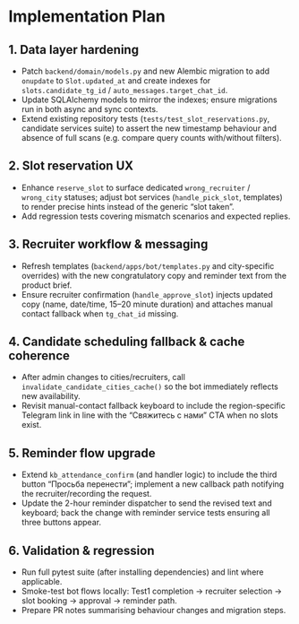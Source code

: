 # Implementation Plan

## 1. Data layer hardening
- Patch `backend/domain/models.py` and new Alembic migration to add `onupdate` to `Slot.updated_at` and create indexes for `slots.candidate_tg_id` / `auto_messages.target_chat_id`.
- Update SQLAlchemy models to mirror the indexes; ensure migrations run in both async and sync contexts.
- Extend existing repository tests (`tests/test_slot_reservations.py`, candidate services suite) to assert the new timestamp behaviour and absence of full scans (e.g. compare query counts with/without filters).

## 2. Slot reservation UX
- Enhance `reserve_slot` to surface dedicated `wrong_recruiter` / `wrong_city` statuses; adjust bot services (`handle_pick_slot`, templates) to render precise hints instead of the generic “slot taken”.
- Add regression tests covering mismatch scenarios and expected replies.

## 3. Recruiter workflow & messaging
- Refresh templates (`backend/apps/bot/templates.py` and city-specific overrides) with the new congratulatory copy and reminder text from the product brief.
- Ensure recruiter confirmation (`handle_approve_slot`) injects updated copy (name, date/time, 15–20 minute duration) and attaches manual contact fallback when `tg_chat_id` missing.

## 4. Candidate scheduling fallback & cache coherence
- After admin changes to cities/recruiters, call `invalidate_candidate_cities_cache()` so the bot immediately reflects new availability.
- Revisit manual-contact fallback keyboard to include the region-specific Telegram link in line with the “Свяжитесь с нами” CTA when no slots exist.

## 5. Reminder flow upgrade
- Extend `kb_attendance_confirm` (and handler logic) to include the third button “Просьба перенести”; implement a new callback path notifying the recruiter/recording the request.
- Update the 2-hour reminder dispatcher to send the revised text and keyboard; back the change with reminder service tests ensuring all three buttons appear.

## 6. Validation & regression
- Run full pytest suite (after installing dependencies) and lint where applicable.
- Smoke-test bot flows locally: Test1 completion → recruiter selection → slot booking → approval → reminder path.
- Prepare PR notes summarising behaviour changes and migration steps.

